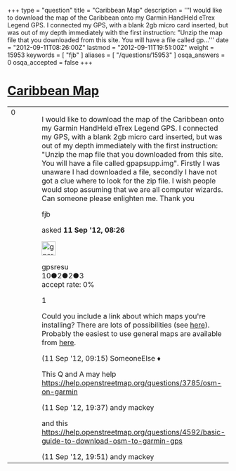 +++
type = "question"
title = "Caribbean Map"
description = '''I would like to download the map of the Caribbean onto my Garmin HandHeld eTrex Legend GPS. I connected my GPS, with a blank 2gb micro card inserted, but was out of my depth immediately with the first instruction: &quot;Unzip the map file that you downloaded from this site. You will have a file called gp...'''
date = "2012-09-11T08:26:00Z"
lastmod = "2012-09-11T19:51:00Z"
weight = 15953
keywords = [ "fjb" ]
aliases = [ "/questions/15953" ]
osqa_answers = 0
osqa_accepted = false
+++

<div class="headNormal">

# [Caribbean Map](/questions/15953/caribbean-map)

</div>

<div id="main-body">

<div id="askform">

<table id="question-table" style="width:100%;">
<colgroup>
<col style="width: 50%" />
<col style="width: 50%" />
</colgroup>
<tbody>
<tr>
<td style="width: 30px; vertical-align: top"><div class="vote-buttons">
<span id="post-15953-upvote" class="ajax-command post-vote up" rel="nofollow" title="I like this post (click again to cancel)"> </span>
<div id="post-15953-score" class="post-score" title="current number of votes">
0
</div>
<span id="post-15953-downvote" class="ajax-command post-vote down" rel="nofollow" title="I dont like this post (click again to cancel)"> </span> <span id="favorite-mark" class="ajax-command favorite-mark" rel="nofollow" title="mark/unmark this question as favorite (click again to cancel)"> </span>
<div id="favorite-count" class="favorite-count">
&#10;</div>
</div></td>
<td><div id="item-right">
<div class="question-body">
<p>I would like to download the map of the Caribbean onto my Garmin HandHeld eTrex Legend GPS. I connected my GPS, with a blank 2gb micro card inserted, but was out of my depth immediately with the first instruction: "Unzip the map file that you downloaded from this site. You will have a file called gpapsupp.img". Firstly I was unaware I had downloaded a file, secondly I have not got a clue where to look for the zip file. I wish people would stop assuming that we are all computer wizards. Can someone please enlighten me. Thank you<br />
</p>
</div>
<div id="question-tags" class="tags-container tags">
<span class="post-tag tag-link-fjb" rel="tag" title="see questions tagged &#39;fjb&#39;">fjb</span>
</div>
<div id="question-controls" class="post-controls">
&#10;</div>
<div class="post-update-info-container">
<div class="post-update-info post-update-info-user">
<p>asked <strong>11 Sep '12, 08:26</strong></p>
<img src="https://secure.gravatar.com/avatar/14b4dfb547f245b89410cd7cf118ab14?s=32&amp;d=identicon&amp;r=g" class="gravatar" width="32" height="32" alt="gpsresu&#39;s gravatar image" />
<p><span>gpsresu</span><br />
<span class="score" title="10 reputation points">10</span><span title="2 badges"><span class="badge1">●</span><span class="badgecount">2</span></span><span title="2 badges"><span class="silver">●</span><span class="badgecount">2</span></span><span title="3 badges"><span class="bronze">●</span><span class="badgecount">3</span></span><br />
<span class="accept_rate" title="Rate of the user&#39;s accepted answers">accept rate:</span> <span title="gpsresu has no accepted answers">0%</span> </br></p>
</div>
</div>
<div id="comments-container-15953" class="comments-container">
<span id="15955"></span>
<div id="comment-15955" class="comment">
<div id="post-15955-score" class="comment-score">
1
</div>
<div class="comment-text">
<p>Could you include a link about which maps you're installing? There are lots of possibilities (see <a href="http://wiki.openstreetmap.org/wiki/OSM_Map_On_Garmin">here</a>). Probably the easiest to use general maps are available from <a href="http://garmin.openstreetmap.nl/">here</a>.</p>
</div>
<div id="comment-15955-info" class="comment-info">
<span class="comment-age">(11 Sep '12, 09:15)</span> <span class="comment-user userinfo">SomeoneElse ♦</span>
</div>
</div>
<span id="15980"></span>
<div id="comment-15980" class="comment">
<div id="post-15980-score" class="comment-score">
&#10;</div>
<div class="comment-text">
<p>This Q and A may help <a href="https://help.openstreetmap.org/questions/3785/osm-on-garmin">https://help.openstreetmap.org/questions/3785/osm-on-garmin</a></p>
</div>
<div id="comment-15980-info" class="comment-info">
<span class="comment-age">(11 Sep '12, 19:37)</span> <span class="comment-user userinfo">andy mackey</span>
</div>
</div>
<span id="15981"></span>
<div id="comment-15981" class="comment">
<div id="post-15981-score" class="comment-score">
&#10;</div>
<div class="comment-text">
<p>and this <a href="https://help.openstreetmap.org/questions/4592/basic-guide-to-download-osm-to-garmin-gps">https://help.openstreetmap.org/questions/4592/basic-guide-to-download-osm-to-garmin-gps</a></p>
</div>
<div id="comment-15981-info" class="comment-info">
<span class="comment-age">(11 Sep '12, 19:51)</span> <span class="comment-user userinfo">andy mackey</span>
</div>
</div>
</div>
<div id="comment-tools-15953" class="comment-tools">
&#10;</div>
<div class="clear">
&#10;</div>
<div id="comment-15953-form-container" class="comment-form-container">
&#10;</div>
<div class="clear">
&#10;</div>
</div></td>
</tr>
</tbody>
</table>

</div>

</div>

